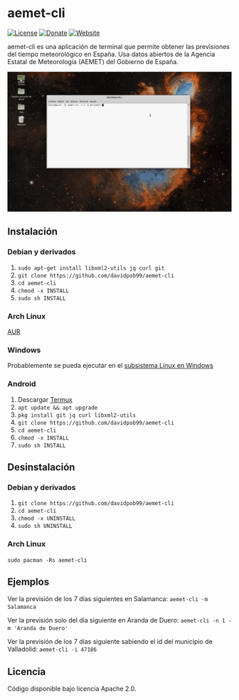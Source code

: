 # aemet-cli

[![License](https://img.shields.io/badge/License-Apache%202.0-blue.svg)](https://opensource.org/licenses/Apache-2.0)
[![Donate](https://img.shields.io/badge/Donate-PayPal-green.svg)](https://www.paypal.com/cgi-bin/webscr?cmd=_s-xclick&hosted_button_id=GRXHT9CGJ4L7G)
[![Website](https://img.shields.io/website-up-down-green-red/http/shields.io.svg?label=my-website)](https://davidpob99.github.io/aemet-cli/)


aemet-cli es una aplicación de terminal que permite obtener las previsiones del tiempo meteorológico en España. Usa datos abiertos de la Agencia Estatal de Meteorología (AEMET) del Gobierno de España.

![](ejemplo.gif)

## Instalación
### Debian y derivados

1. `sudo apt-get install libxml2-utils jq curl git`
2. `git clone https://github.com/davidpob99/aemet-cli`
3. `cd aemet-cli`
4. `chmod -x INSTALL`
5. `sudo sh INSTALL`

### Arch Linux
[AUR](https://aur.archlinux.org/packages/aemet-cli/)

### Windows

Probablemente se pueda ejecutar en el [subsistema Linux en Windows](https://blogs.msdn.microsoft.com/commandline/learn-about-bash-on-windows-subsystem-for-linux/)

### Android
1. Descargar [Termux](https://play.google.com/store/apps/details?id=com.termux)
2. `apt update && apt upgrade`
3. `pkg install git jq curl libxml2-utils`
4. `git clone https://github.com/davidpob99/aemet-cli`
5. `cd aemet-cli`
6. `chmod -x INSTALL`
7. `sudo sh INSTALL`

## Desinstalación
### Debian y derivados

1. `git clone https://github.com/davidpob99/aemet-cli`
2. `cd aemet-cli`
3. `chmod -x UNINSTALL`
4. `sudo sh UNINSTALL`

### Arch Linux

`sudo pacman -Rs aemet-cli`

## Ejemplos

Ver la previsión de los 7 días siguientes en Salamanca: `aemet-cli -m Salamanca`

Ver la previsión solo del día siguiente en Aranda de Duero: `aemet-cli -n 1 -m 'Aranda de Duero'`

Ver la previsión de los 7 días siguiente sabiendo el id del municipio de Valladolid: `aemet-cli -i 47186`

## Licencia

Código disponible bajo licencia Apache 2.0.
